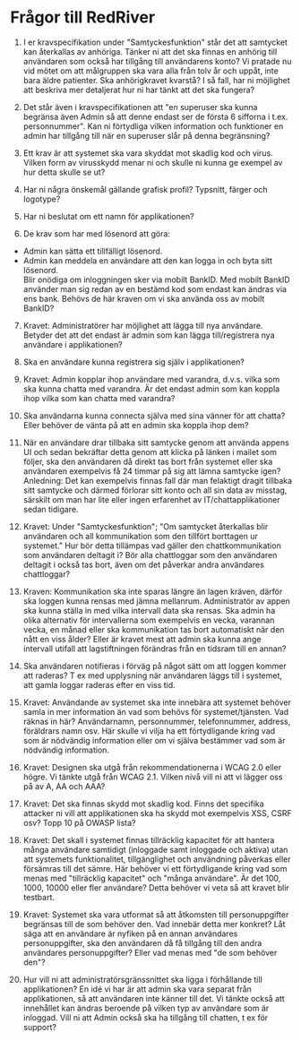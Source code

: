 ﻿# Frågor till RedRiver

1. I er kravspecifikation under "Samtyckesfunktion" står det att samtycket kan återkallas av anhöriga. Tänker ni att det ska finnas en anhörig till användaren som också har tillgång till användarens konto? Vi pratade nu vid mötet om att målgruppen ska vara alla från tolv år och uppåt, inte bara äldre patienter. Ska anhörigkravet kvarstå? I så fall, har ni möjlighet att beskriva mer detaljerat hur ni har tänkt att det ska fungera?

2. Det står även i kravspecifikationen att "en superuser ska kunna begränsa även Admin så att denne endast ser de första 6 sifforna i t.ex. personnummer". Kan ni förtydliga vilken information och funktioner en admin har tillgång till när en superuser slår på denna begränsning?

3. Ett krav är att systemet ska vara skyddat mot skadlig kod och virus. Vilken form av virusskydd menar ni och skulle ni kunna ge exempel av hur detta skulle se ut?

4. Har ni några önskemål gällande grafisk profil? Typsnitt, färger och logotype?

5. Har ni beslutat om ett namn för applikationen?

6. De krav som har med lösenord att göra:  
* Admin kan sätta ett tillfälligt lösenord.  
* Admin kan meddela en användare att den kan logga in och byta sitt lösenord.  
Blir onödiga om inloggningen sker via mobilt BankID. Med mobilt BankID använder man sig redan av en bestämd kod som endast kan ändras via ens bank. Behövs de här kraven om vi ska använda oss av mobilt BankID?

7. Kravet: Administratörer har möjlighet att lägga till nya användare. Betyder det att det endast är admin som kan lägga till/registrera nya användare i applikationen?

8. Ska en användare kunna registrera sig själv i applikationen?

9. Kravet: Admin kopplar ihop användare med varandra, d.v.s. vilka som ska kunna chatta med varandra. Är det endast admin som kan koppla ihop vilka som kan chatta med varandra?

10. Ska användarna kunna connecta själva med sina vänner för att chatta? Eller behöver de vänta på att en admin ska koppla ihop dem?

11. När en användare drar tillbaka sitt samtycke genom att använda appens UI och sedan bekräftar detta genom att klicka på länken i mailet som följer, ska den användaren då direkt tas bort från systemet eller ska användaren exempelvis få 24 timmar på sig att lämna samtycke igen? Anledning: Det kan exempelvis finnas fall där man felaktigt dragit tillbaka sitt samtycke och därmed förlorar sitt konto och all sin data av misstag, särskilt om man har lite eller ingen erfarenhet av IT/chattapplikationer sedan tidigare.

12. Kravet: Under "Samtyckesfunktion"; "Om samtycket återkallas blir användaren och all kommunikation som den tillfört borttagen ur systemet." Hur bör detta tillämpas vad gäller den chattkommunikation som användaren deltagit i? Bör alla chattloggar som den användaren deltagit i också tas bort, även om det påverkar andra användares chattloggar?

13. Kraven: Kommunikation ska inte sparas längre än lagen kräven, därför ska loggen kunna rensas med jämna mellanrum. Administratör av appen ska kunna ställa in med vilka intervall data ska rensas. Ska admin ha olika alternativ för intervallerna som exempelvis en vecka, varannan vecka, en månad eller ska kommunikation tas bort automatiskt när den nått en viss ålder? Eller är kravet mest att admin ska kunna ange intervall utifall att lagstiftningen förändras från en tidsram till en annan?

14. Ska användaren notifieras i förväg på något sätt om att loggen kommer att raderas? T ex med upplysning när användaren läggs till i systemet, att gamla loggar raderas efter en viss tid.

15. Kravet: Användande av systemet ska inte innebära att systemet behöver samla in mer information än vad som behövs för systemet/tjänsten. Vad räknas in här? Användarnamn, personnummer, telefonnummer, address, föräldrars namn osv. Här skulle vi vilja ha ett förtydligande kring vad som är nödvändig information eller om vi själva bestämmer vad som är nödvändig information.

16. Kravet: Designen ska utgå från rekommendationerna i WCAG 2.0 eller högre. Vi tänkte utgå från WCAG 2.1. Vilken nivå vill ni att vi lägger oss på av A, AA och AAA?

17. Kravet: Det ska finnas skydd mot skadlig kod. Finns det specifika attacker ni vill att applikationen ska ha skydd mot exempelvis XSS, CSRF osv? Topp 10 på OWASP lista?

18. Kravet: Det skall i systemet finnas tillräcklig kapacitet för att hantera många användare samtidigt (inloggade samt inloggade och aktiva) utan att systemets funktionalitet, tillgänglighet och användning påverkas eller försämras till det sämre. Här behöver vi ett förtydligande kring vad som menas med "tillräcklig kapacitet" och "många användare". Är det 100, 1000, 10000 eller fler användare? Detta behöver vi veta så att kravet blir testbart.

19. Kravet: Systemet ska vara utformat så att åtkomsten till personuppgifter begränsas till de som behöver den. Vad innebär detta mer konkret? Låt säga att en användare är nyfiken på en annan användares personuppgifter, ska den användaren då få tillgång till den andra användares personuppgifter? Eller vad menas med "de som behöver den"?

20. Hur vill ni att administratörsgränssnittet ska ligga i förhållande till applikationen? En idé vi har är att admin ska vara separat från applikationen, så att användaren inte känner till det. Vi tänkte också att innehållet kan ändras beroende på vilken typ av användare som är inloggad. Vill ni att Admin också ska ha tillgång till chatten, t ex för support? 
